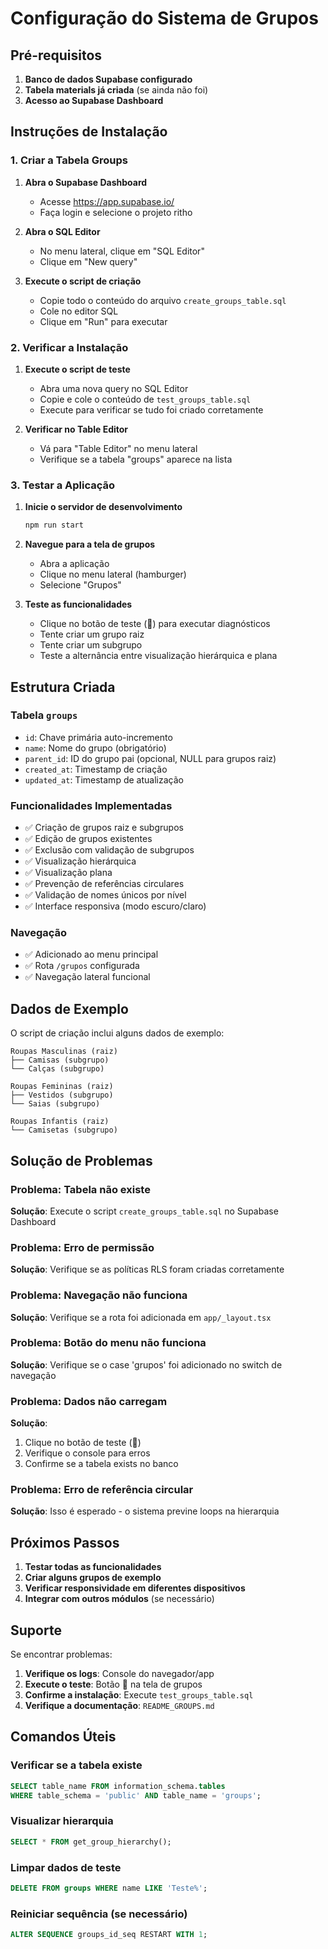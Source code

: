 # Configuração do Sistema de Grupos

## Pré-requisitos

1. **Banco de dados Supabase configurado**
2. **Tabela materials já criada** (se ainda não foi)
3. **Acesso ao Supabase Dashboard**

## Instruções de Instalação

### 1. Criar a Tabela Groups

1. **Abra o Supabase Dashboard**
   - Acesse <https://app.supabase.io/>
   - Faça login e selecione o projeto ritho

2. **Abra o SQL Editor**
   - No menu lateral, clique em "SQL Editor"
   - Clique em "New query"

3. **Execute o script de criação**
   - Copie todo o conteúdo do arquivo `create_groups_table.sql`
   - Cole no editor SQL
   - Clique em "Run" para executar

### 2. Verificar a Instalação

1. **Execute o script de teste**
   - Abra uma nova query no SQL Editor
   - Copie e cole o conteúdo de `test_groups_table.sql`
   - Execute para verificar se tudo foi criado corretamente

2. **Verificar no Table Editor**
   - Vá para "Table Editor" no menu lateral
   - Verifique se a tabela "groups" aparece na lista

### 3. Testar a Aplicação

1. **Inicie o servidor de desenvolvimento**
   ```bash
   npm run start
   ```

2. **Navegue para a tela de grupos**
   - Abra a aplicação
   - Clique no menu lateral (hamburger)
   - Selecione "Grupos"

3. **Teste as funcionalidades**
   - Clique no botão de teste (🐛) para executar diagnósticos
   - Tente criar um grupo raiz
   - Tente criar um subgrupo
   - Teste a alternância entre visualização hierárquica e plana

## Estrutura Criada

### Tabela `groups`
- `id`: Chave primária auto-incremento
- `name`: Nome do grupo (obrigatório)
- `parent_id`: ID do grupo pai (opcional, NULL para grupos raiz)
- `created_at`: Timestamp de criação
- `updated_at`: Timestamp de atualização

### Funcionalidades Implementadas
- ✅ Criação de grupos raiz e subgrupos
- ✅ Edição de grupos existentes
- ✅ Exclusão com validação de subgrupos
- ✅ Visualização hierárquica
- ✅ Visualização plana
- ✅ Prevenção de referências circulares
- ✅ Validação de nomes únicos por nível
- ✅ Interface responsiva (modo escuro/claro)

### Navegação
- ✅ Adicionado ao menu principal
- ✅ Rota `/grupos` configurada
- ✅ Navegação lateral funcional

## Dados de Exemplo

O script de criação inclui alguns dados de exemplo:

```
Roupas Masculinas (raiz)
├── Camisas (subgrupo)
└── Calças (subgrupo)

Roupas Femininas (raiz)
├── Vestidos (subgrupo)
└── Saias (subgrupo)

Roupas Infantis (raiz)
└── Camisetas (subgrupo)
```

## Solução de Problemas

### Problema: Tabela não existe
**Solução**: Execute o script `create_groups_table.sql` no Supabase Dashboard

### Problema: Erro de permissão
**Solução**: Verifique se as políticas RLS foram criadas corretamente

### Problema: Navegação não funciona
**Solução**: Verifique se a rota foi adicionada em `app/_layout.tsx`

### Problema: Botão do menu não funciona
**Solução**: Verifique se o case 'grupos' foi adicionado no switch de navegação

### Problema: Dados não carregam
**Solução**: 
1. Clique no botão de teste (🐛)
2. Verifique o console para erros
3. Confirme se a tabela exists no banco

### Problema: Erro de referência circular
**Solução**: Isso é esperado - o sistema previne loops na hierarquia

## Próximos Passos

1. **Testar todas as funcionalidades**
2. **Criar alguns grupos de exemplo**
3. **Verificar responsividade em diferentes dispositivos**
4. **Integrar com outros módulos** (se necessário)

## Suporte

Se encontrar problemas:

1. **Verifique os logs**: Console do navegador/app
2. **Execute o teste**: Botão 🐛 na tela de grupos
3. **Confirme a instalação**: Execute `test_groups_table.sql`
4. **Verifique a documentação**: `README_GROUPS.md`

## Comandos Úteis

### Verificar se a tabela existe
```sql
SELECT table_name FROM information_schema.tables 
WHERE table_schema = 'public' AND table_name = 'groups';
```

### Visualizar hierarquia
```sql
SELECT * FROM get_group_hierarchy();
```

### Limpar dados de teste
```sql
DELETE FROM groups WHERE name LIKE 'Teste%';
```

### Reiniciar sequência (se necessário)
```sql
ALTER SEQUENCE groups_id_seq RESTART WITH 1;
```
